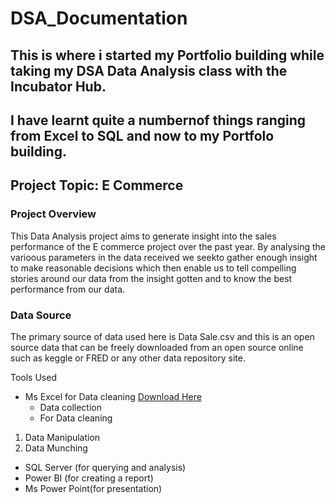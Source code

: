 # DSA_Documentation

## This is where i started my Portfolio building while taking my DSA Data Analysis class with the Incubator Hub.

## I have learnt quite a numbernof things ranging from Excel to SQL and now to my Portfolo building.

## Project Topic: E Commerce

### Project Overview
This Data Analysis project aims to generate insight into the sales performance of the E commerce project over the past year. By analysing the varioous parameters in the data received we seekto gather enough insight to make reasonable decisions which then enable us to tell compelling stories around our data from the insight gotten and to know the best performance from our data.

### Data Source
The primary source of data used here is Data Sale.csv and this is an open source data that can be freely downloaded from an open source online such as keggle or FRED or any other data repository site.

Tools Used
- Ms Excel for Data cleaning [Download Here](https://microsoft.com)
  -  Data collection
  - For Data cleaning
1. Data Manipulation
2. Data Munching
- SQL Server (for querying and analysis)
- Power BI (for creating a report)
- Ms Power Point(for presentation)
